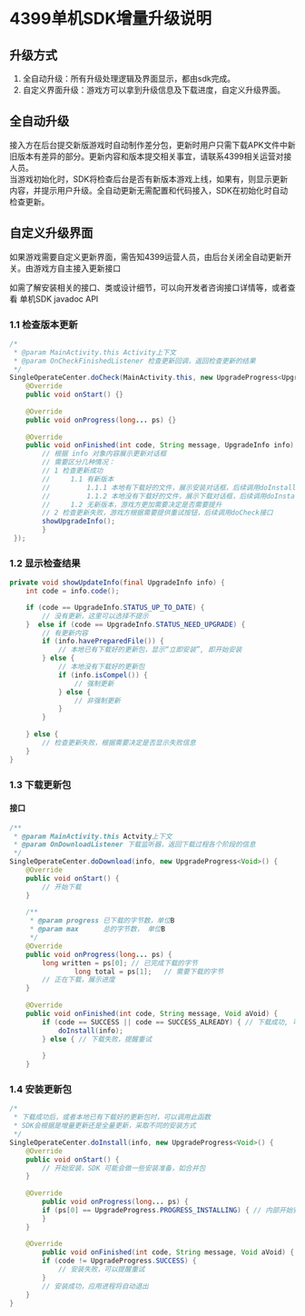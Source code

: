 ﻿# 4399单机SDK增量升级说明
## 升级方式

1. 全自动升级：所有升级处理逻辑及界面显示，都由sdk完成。
2. 自定义界面升级：游戏方可以拿到升级信息及下载进度，自定义升级界面。

## 全自动升级
接入方在后台提交新版游戏时自动制作差分包，更新时用户只需下载APK文件中新旧版本有差异的部分。更新内容和版本提交相关事宜，请联系4399相关运营对接人员。  
当游戏初始化时，SDK将检查后台是否有新版本游戏上线，如果有，则显示更新内容，并提示用户升级。全自动更新无需配置和代码接入，SDK在初始化时自动检查更新。

## 自定义升级界面
如果游戏需要自定义更新界面，需告知4399运营人员，由后台关闭全自动更新开关。由游戏方自主接入更新接口  

如需了解安装相关的接口、类或设计细节，可以向开发者咨询接口详情等，或者查看 单机SDK javadoc API

### 1.1 检查版本更新
```java
/*
 * @param MainActivity.this Activity上下文
 * @param OnCheckFinishedListener 检查更新回调，返回检查更新的结果
 */
SingleOperateCenter.doCheck(MainActivity.this, new UpgradeProgress<UpgradeInfo>() {
	@Override
	public void onStart() {}
	
	@Override
	public void onProgress(long... ps) {}
	
	@Override
	public void onFinished(int code, String message, UpgradeInfo info) {
	    // 根据 info 对象内容展示更新对话框
	    // 需要区分几种情况：
	    // 1 检查更新成功
	    //     1.1 有新版本
	    //         1.1.1 本地有下载好的文件，展示安装对话框，后续调用doInstall接口
	    //         1.1.2 本地没有下载好的文件，展示下载对话框，后续调用doInstall接口
	    //     1.2 无新版本，游戏方更加需要决定是否需要提升
	    // 2 检查更新失败，游戏方根据需要提供重试按钮，后续调用doCheck接口
	    showUpgradeInfo();
        }
 });
```

### 1.2 显示检查结果
```java
private void showUpdateInfo(final UpgradeInfo info) {
	int code = info.code();

	if (code == UpgradeInfo.STATUS_UP_TO_DATE) {
		// 没有更新，这里可以选择不提示
	}  else if (code == UpgradeInfo.STATUS_NEED_UPGRADE) {
		// 有更新内容
		if (info.havePreparedFile()) {
			// 本地已有下载好的更新包，显示“立即安装”, 即开始安装
		} else {
			// 本地没有下载好的更新包
			if (info.isCompel()) {
				// 强制更新
			} else {
				// 非强制更新
			}
		}
	
	} else {
		// 检查更新失败，根据需要决定是否显示失败信息
	}
}
```

### 1.3 下载更新包
#### 接口
```java
/**
 * @param MainActivity.this Actvity上下文
 * @param OnDownloadListener 下载监听器，返回下载过程各个阶段的信息
 */
SingleOperateCenter.doDownload(info, new UpgradeProgress<Void>() {
	@Override
	public void onStart() {
		// 开始下载
	}
	
	/**
	 * @param progress 已下载的字节数，单位B
	 * @param max	   总的字节数， 单位B
	 */
	@Override
	public void onProgress(long... ps) {
		long written = ps[0]; // 已完成下载的字节
                long total = ps[1];   // 需要下载的字节
		// 正在下载，展示进度
	}
	
	@Override
	public void onFinished(int code, String message, Void aVoid) {
		if (code == SUCCESS || code == SUCCESS_ALREADY) { // 下载成功, 可以提
			doInstall(info);
		} else { // 下载失败，提醒重试
			
		}
	}
```
### 1.4 安装更新包
```java
/*
 * 下载成功后，或者本地已有下载好的更新包时，可以调用此函数
 * SDK会根据是增量更新还是全量更新，采取不同的安装方式
 */
SingleOperateCenter.doInstall(info, new UpgradeProgress<Void>() {
	@Override
	public void onStart() {
		// 开始安装，SDK 可能会做一些安装准备，如合并包
	}
	
	@Override
        public void onProgress(long... ps) {
		if (ps[0] == UpgradeProgress.PROGRESS_INSTALLING) { // 内部开始安装流程
		}
	}
	
	@Override
        public void onFinished(int code, String message, Void aVoid) {
		if (code != UpgradeProgress.SUCCESS) { 
			// 安装失败，可以提醒重试
		} 
		// 安装成功，应用进程将自动退出
	}
}
```

